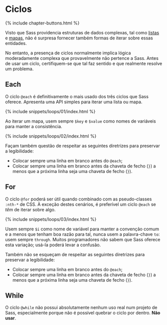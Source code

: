 
# Ciclos

{% include chapter-buttons.html %}

Visto que Sass providencia estruturas de dados complexas, tal como [listas](#listas) e [mapas](#mapas), não é surpresa fornecer também formas de iterar sobre essas entidades.

No entanto, a presença de ciclos normalmente implica lógica moderadamente complexa que provavelmente não pertence a Sass. Antes de usar um ciclo, certifiquem-se que tal faz sentido e que realmente resolve um problema.

## Each

O ciclo `@each` é definitivamente o mais usado dos três ciclos que Sass oferece. Apresenta uma API simples para iterar uma lista ou mapa.

{% include snippets/loops/01/index.html %}

Ao iterar um mapa, usem sempre `$key` e `$value` como nomes de variáveis para manter a consistência.

{% include snippets/loops/02/index.html %}

Façam também questão de respeitar as seguintes diretrizes para preservar a legibilidade:

* Colocar sempre uma linha em branco antes do `@each`;
* Colocar sempre uma linha em branco antes da chaveta de fecho (`}`) a menos que a próxima linha seja uma chaveta de fecho (`}`).

## For

O ciclo `@for` poderá ser útil quando combinado com as pseudo-classes `:nth-*` de CSS. À exceção destes cenários, é preferível um ciclo `@each` se *têm* de iterar sobre algo.

{% include snippets/loops/03/index.html %}

Usem sempre `$i` como nome de variável para manter a convenção comum e a menos que tenham boa razão para tal, nunca usem a palavra-chave `to`: usem sempre `through`. Muitos programadores não sabem que Sass oferece esta variação; usá-la poderá levar a confusão.

Também não se esqueçam de respeitar as seguintes diretrizes para preservar a legibilidade:

* Colocar sempre uma linha em branco antes do `@each`;
* Colocar sempre uma linha em branco antes da chaveta de fecho (`}`) a menos que a próxima linha seja uma chaveta de fecho (`}`).

## While

O ciclo `@while` não possui absolutamente nenhum uso real num projeto de Sass, especialmente porque não é possível quebrar o ciclo por dentro. **Não usar**.
